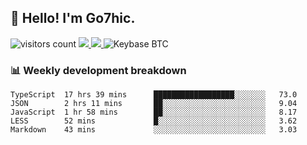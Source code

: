 ## 👋 Hello! I'm Go7hic.

 ![visitors count](https://visitors-by-url-pls-dont-use-this-in-your-repo.vercel.app/Go7hic-github-readme)
 <a href="https://twitter.com/Go7hic">
    <img src="https://img.shields.io/badge/-@Go7hic-1ca0f1?style=flat-square&labelColor=1ca0f1&logo=twitter&logoColor=white&link=https://twitter.com/Go7hic">
   <a/>
   <a href="mailto:gtfx0209@gmail.com">
    <img src="https://img.shields.io/badge/-gtfx0209@gmail.com-c14438?style=flat-square&logo=Gmail&logoColor=white&link=mailto:gtfx0209@gmail.com">
   <a/>
    ![Keybase BTC](https://img.shields.io/keybase/btc/Go7hic)
 <!--
🔭 I’m currently working
🌱 I’m currently learning
💬 Ask me about 
📫 How to reach me: 
⚡ Fun fact: 
-->
 <!--
![My Github Stats](https://github-readme-stats.vercel.app/api?username=Go7hic&show_icons=true&count_private=true)

-->

### 📊 Weekly development breakdown
<!--START_SECTION:waka-->
```text
TypeScript  17 hrs 39 mins      ██████████████████░░░░░░░   73.0 
JSON        2 hrs 11 mins       ██░░░░░░░░░░░░░░░░░░░░░░░   9.04 
JavaScript  1 hr 58 mins        ██░░░░░░░░░░░░░░░░░░░░░░░   8.17 
LESS        52 mins             █░░░░░░░░░░░░░░░░░░░░░░░░   3.62 
Markdown    43 mins             ░░░░░░░░░░░░░░░░░░░░░░░░░   3.03
```
<!--END_SECTION:waka-->
    


